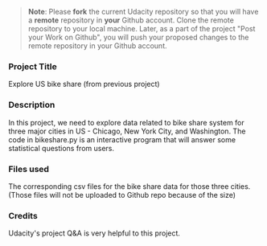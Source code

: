 >**Note**: Please **fork** the current Udacity repository so that you will have a **remote** repository in **your** Github account. Clone the remote repository to your local machine. Later, as a part of the project "Post your Work on Github", you will push your proposed changes to the remote repository in your Github account.

### Project Title
Explore US bike share (from previous project)

### Description
In this project, we need to explore data related to bike share system for three major cities
in US - Chicago, New York City, and Washington. The code in bikeshare.py is an interactive program
that will answer some statistical questions from users.

### Files used
The corresponding csv files for the bike share data for those three cities.
(Those files will not be uploaded to Github repo because of the size)

### Credits
Udacity's project Q&A is very helpful to this project.

